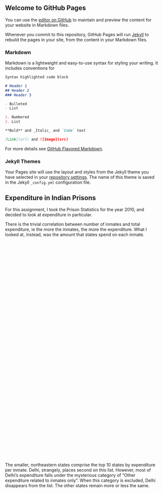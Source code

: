 ## Welcome to GitHub Pages

You can use the [editor on GitHub](https://github.com/shivangi-t/prison-expenditure/edit/master/README.md) to maintain and preview the content for your website in Markdown files.

Whenever you commit to this repository, GitHub Pages will run [Jekyll](https://jekyllrb.com/) to rebuild the pages in your site, from the content in your Markdown files.

### Markdown

Markdown is a lightweight and easy-to-use syntax for styling your writing. It includes conventions for

```markdown
Syntax highlighted code block

# Header 1
## Header 2
### Header 3

- Bulleted
- List

1. Numbered
2. List

**Bold** and _Italic_ and `Code` text

[Link](url) and ![Image](src)
```

For more details see [GitHub Flavored Markdown](https://guides.github.com/features/mastering-markdown/).

### Jekyll Themes

Your Pages site will use the layout and styles from the Jekyll theme you have selected in your [repository settings](https://github.com/shivangi-t/prison-expenditure/settings). The name of this theme is saved in the Jekyll `_config.yml` configuration file.

<h2>Expenditure in Indian Prisons</h2>

For this assignment, I took the Prison Statistics for the year 2010, and decided to look at expenditure in particular.

There is the trivial correlation between number of inmates and total expenditure, ie the more the inmates, the more the expenditure. What I looked at, instead, was the amount that states spend on each inmate.

<script type='text/javascript' src='https://dub01.online.tableau.com/javascripts/api/viz_v1.js'></script><div class='tableauPlaceholder' style='width: 900px; height: 709px;'><object class='tableauViz' width='1000' height='709' style='display:none;'><param name='host_url' value='https%3A%2F%2Fdub01.online.tableau.com%2F' /> <param name='embed_code_version' value='3' /> <param name='site_root' value='&#47;t&#47;shivangistableau' /><param name='name' value='ExpenditureinIndianPrisons&#47;Sheet1' /><param name='tabs' value='no' /><param name='toolbar' value='yes' /><param name='showAppBanner' value='false' /><param name='filter' value='iframeSizedToWindow=true' /></object></div>

The smaller, northeastern states comprise the top 10 states by expenditure per inmate. Delhi, strangely, places second on this list. However, most of Delhi’s expenditure falls under the mysterious category of “Other expenditure related to inmates only”. When this category is excluded, Delhi disappears from the list. The other states remain more or less the same.

<script type='text/javascript' src='https://dub01.online.tableau.com/javascripts/api/viz_v1.js'></script><div class='tableauPlaceholder' style='width: 900px; height: 709px;'><object class='tableauViz' width='1440' height='709' style='display:none;'><param name='host_url' value='https%3A%2F%2Fdub01.online.tableau.com%2F' /> <param name='embed_code_version' value='3' /> <param name='site_root' value='&#47;t&#47;shivangistableau' /><param name='name' value='ExpenditureinIndianPrisons&#47;Sheet12' /><param name='tabs' value='no' /><param name='toolbar' value='yes' /><param name='showAppBanner' value='false' /><param name='filter' value='iframeSizedToWindow=true' /></object></div>


